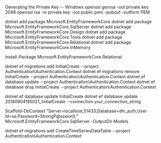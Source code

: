 Generating the Private Key -- Windows
openssl genrsa -out private.key 2048
openssl rsa -in private.key -out public.pem -pubout -outform PEM

dotnet add package Microsoft.EntityFrameworkCore
dotnet add package Microsoft.EntityFrameworkCore.SqlServer
dotnet add package Microsoft.EntityFrameworkCore.Design
dotnet add package Microsoft.EntityFrameworkCore.Tools
dotnet add package Microsoft.EntityFrameworkCore.Relational
dotnet add package Microsoft.EntityFrameworkCore.InMemory

Install-Package Microsoft.EntityFrameworkCore.Relational

dotnet ef migrations add InitialCreate --project Authentication\Authentication.Context
dotnet ef migrations remove InitialCreate --project Authentication\Authentication.Context
dotnet ef database update --project Authentication\Authentication.Context
dotnet ef database drop InitialCreate --project Authentication\Authentication.Context

dotnet ef database update InitialCreate
dotnet ef database update 20180904195021_InitialCreate --connection your_connection_string

Scaffold-DbContext "Server=localhost,51433;Database=dln_auth;User Id=sa;Password=StrongP@ssword;" Microsoft.EntityFrameworkCore.SqlServer -OutputDir Models




dotnet ef migrations add CreateTimeSeriesDataTable --project Authentication\Authentication.Context